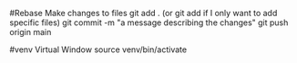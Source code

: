 #Rebase 
Make changes to files
git add . (or git add <files> if I only want to add specific files)
git commit -m "a message describing the changes"
git push origin main

#venv Virtual Window
source venv/bin/activate